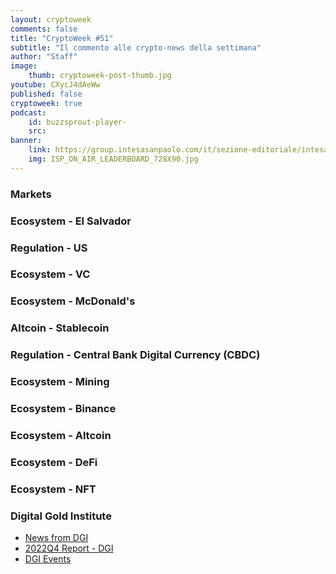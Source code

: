 ```yaml
---
layout: cryptoweek
comments: false
title: "CryptoWeek #51"
subtitle: "Il commento alle crypto-news della settimana" 
author: "Staff"
image:
    thumb: cryptoweek-post-thumb.jpg
youtube: CXycJ4dAeWw
published: false
cryptoweek: true
podcast:
    id: buzzsprout-player-
    src: 
banner:
    link: https://group.intesasanpaolo.com/it/sezione-editoriale/intesa-sanpaolo-on-air?utm_campaign=GoldInstitute&utm_source=GoldInstitute&utm_medium=Banner_CPM&utm_content=DisplayAwareness&utm_term=GoldInstitute_Banner_CPM_GoldInstitute_
    img: ISP_ON_AIR_LEADERBOARD_728X90.jpg
---
```



### Markets

### Ecosystem - El Salvador

### Regulation - US

### Ecosystem - VC

### Ecosystem - McDonald's

### Altcoin - Stablecoin

### Regulation - Central Bank Digital Currency (CBDC)

### Ecosystem - Mining

### Ecosystem - Binance

### Ecosystem - Altcoin

### Ecosystem - DeFi

### Ecosystem - NFT

### Digital Gold Institute

- [News from DGI](https://dgi.io/news/)
- [2022Q4 Report - DGI](https://dgi.io/reports/)
- [DGI Events](https://dgi.io/events/)
